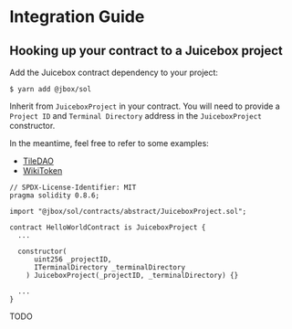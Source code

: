 # Integration Guide

## Hooking up your contract to a Juicebox project

Add the Juicebox contract dependency to your project:

```text
$ yarn add @jbox/sol
```

Inherit from `JuiceboxProject` in your contract. You will need to provide a `Project ID` and `Terminal Directory` address in the `JuiceboxProject` constructor.

In the meantime, feel free to refer to some examples:

* [TileDAO](https://github.com/TileDAO/tiles/blob/main/contracts/Tiles.sol)
* [WikiToken](https://github.com/odd-amphora/wiki.token/blob/main/packages/hardhat/contracts/Token.sol)

```text
// SPDX-License-Identifier: MIT
pragma solidity 0.8.6;

import "@jbox/sol/contracts/abstract/JuiceboxProject.sol";

contract HelloWorldContract is JuiceboxProject {
  ...

  constructor(
      uint256 _projectID,
      ITerminalDirectory _terminalDirectory
    ) JuiceboxProject(_projectID, _terminalDirectory) {}

  ...
}
```

TODO

